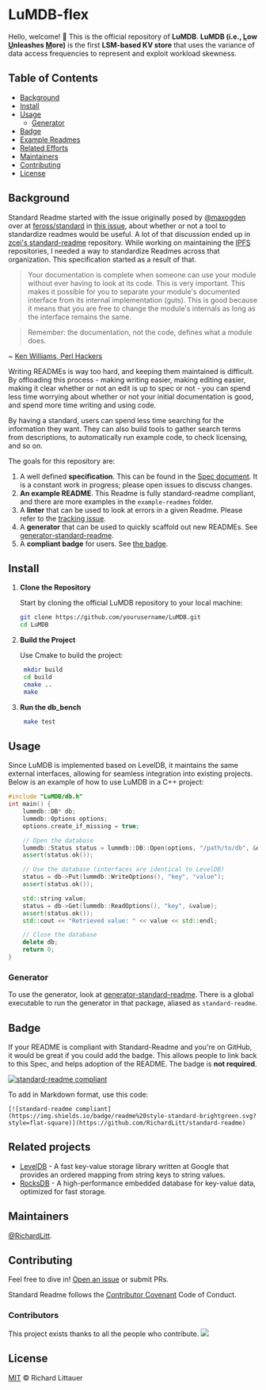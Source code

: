 # LuMDB-flex

Hello, welcome! 👋 This is the official repository of **LuMDB**. **LuMDB (i.e., <u>L</u>ow <u>U</u>nleashes <u>M</u>ore)** is the first **LSM-based KV store** that uses the variance of data access frequencies to represent and exploit workload skewness.

## Table of Contents
- [Background](#background)
- [Install](#install)
- [Usage](#usage)
	- [Generator](#generator)
- [Badge](#badge)
- [Example Readmes](#example-readmes)
- [Related Efforts](#related-efforts)
- [Maintainers](#maintainers)
- [Contributing](#contributing)
- [License](#license)


## Background
Standard Readme started with the issue originally posed by [@maxogden](https://github.com/maxogden) over at [feross/standard](https://github.com/feross/standard) in [this issue](https://github.com/feross/standard/issues/141), about whether or not a tool to standardize readmes would be useful. A lot of that discussion ended up in [zcei's standard-readme](https://github.com/zcei/standard-readme/issues/1) repository. While working on maintaining the [IPFS](https://github.com/ipfs) repositories, I needed a way to standardize Readmes across that organization. This specification started as a result of that.

> Your documentation is complete when someone can use your module without ever
having to look at its code. This is very important. This makes it possible for
you to separate your module's documented interface from its internal
implementation (guts). This is good because it means that you are free to
change the module's internals as long as the interface remains the same.

> Remember: the documentation, not the code, defines what a module does.

~ [Ken Williams, Perl Hackers](http://mathforum.org/ken/perl_modules.html#document)

Writing READMEs is way too hard, and keeping them maintained is difficult. By offloading this process - making writing easier, making editing easier, making it clear whether or not an edit is up to spec or not - you can spend less time worrying about whether or not your initial documentation is good, and spend more time writing and using code.

By having a standard, users can spend less time searching for the information they want. They can also build tools to gather search terms from descriptions, to automatically run example code, to check licensing, and so on.

The goals for this repository are:

1. A well defined **specification**. This can be found in the [Spec document](spec.md). It is a constant work in progress; please open issues to discuss changes.
2. **An example README**. This Readme is fully standard-readme compliant, and there are more examples in the `example-readmes` folder.
3. A **linter** that can be used to look at errors in a given Readme. Please refer to the [tracking issue](https://github.com/RichardLitt/standard-readme/issues/5).
4. A **generator** that can be used to quickly scaffold out new READMEs. See [generator-standard-readme](https://github.com/RichardLitt/generator-standard-readme).
5. A **compliant badge** for users. See [the badge](#badge).

## Install

1. **Clone the Repository**

   Start by cloning the official LuMDB repository to your local machine:

   ```sh
   git clone https://github.com/yourusername/LuMDB.git
   cd LuMDB
2. **Build the Project**

    Use Cmake to build the project:
   ```sh
    mkdir build
    cd build
    cmake ..
    make
3. **Run the db_bench**
   ```sh
    make test
## Usage

Since LuMDB is implemented based on LevelDB, it maintains the same external interfaces, allowing for seamless integration into existing projects. Below is an example of how to use LuMDB in a C++ project:

    
```cpp
#include "LuMDB/db.h"
int main() {
    lummdb::DB* db;
    lummdb::Options options;
    options.create_if_missing = true;

    // Open the database
    lummdb::Status status = lummdb::DB::Open(options, "/path/to/db", &db);
    assert(status.ok());

    // Use the database (interfaces are identical to LevelDB)
    status = db->Put(lummdb::WriteOptions(), "key", "value");
    assert(status.ok());

    std::string value;
    status = db->Get(lummdb::ReadOptions(), "key", &value);
    assert(status.ok());
    std::cout << "Retrieved value: " << value << std::endl;

    // Close the database
    delete db;
    return 0;
}
```

### Generator

To use the generator, look at [generator-standard-readme](https://github.com/RichardLitt/generator-standard-readme). There is a global executable to run the generator in that package, aliased as `standard-readme`.

## Badge

If your README is compliant with Standard-Readme and you're on GitHub, it would be great if you could add the badge. This allows people to link back to this Spec, and helps adoption of the README. The badge is **not required**.

[![standard-readme compliant](https://img.shields.io/badge/readme%20style-standard-brightgreen.svg?style=flat-square)](https://github.com/RichardLitt/standard-readme)

To add in Markdown format, use this code:

```
[![standard-readme compliant](https://img.shields.io/badge/readme%20style-standard-brightgreen.svg?style=flat-square)](https://github.com/RichardLitt/standard-readme)
```

## Related projects

- [LevelDB](https://github.com/google/leveldb) - A fast key-value storage library written at Google that provides an ordered mapping from string keys to string values.
- [RocksDB](https://github.com/facebook/rocksdb) - A high-performance embedded database for key-value data, optimized for fast storage.



## Maintainers

[@RichardLitt](https://github.com/RichardLitt).

## Contributing

Feel free to dive in! [Open an issue](https://github.com/RichardLitt/standard-readme/issues/new) or submit PRs.

Standard Readme follows the [Contributor Covenant](http://contributor-covenant.org/version/1/3/0/) Code of Conduct.

### Contributors

This project exists thanks to all the people who contribute. 
<a href="https://github.com/RichardLitt/standard-readme/graphs/contributors"><img src="https://opencollective.com/standard-readme/contributors.svg?width=890&button=false" /></a>


## License

[MIT](LICENSE) © Richard Littauer
